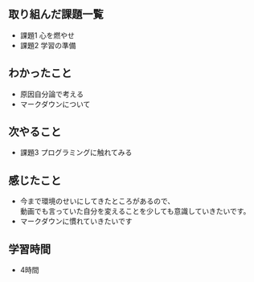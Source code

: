 ## 取り組んだ課題一覧
- 課題1 心を燃やせ
- 課題2 学習の準備
## わかったこと
- 原因自分論で考える
- マークダウンについて
## 次やること
- 課題3 プログラミングに触れてみる
## 感じたこと
- 今まで環境のせいにしてきたところがあるので、<br>動画でも言っていた自分を変えることを少しても意識していきたいです。
- マークダウンに慣れていきたいです
## 学習時間
- 4時間
